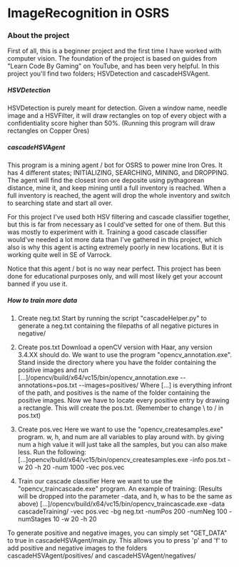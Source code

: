 # ImageRecognition in OSRS

### About the project
First of all, this is a beginner project and the first time I have worked with computer vision. The foundation of the project is based on guides from "Learn Code By Gaming" on YouTube, and has been very helpful. In this project you'll find two folders; HSVDetection and cascadeHSVAgent. 

##### HSVDetection
HSVDetection is purely meant for detection. Given a window name, needle image and a HSVFilter, it will draw rectangles on top of every object with a confidentiality score higher than 50%. (Running this program will draw rectangles on Copper Ores)

##### cascadeHSVAgent
This program is a mining agent / bot for OSRS to power mine Iron Ores. It has 4 different states; INITIALIZING, SEARCHING, MINING, and DROPPING. The agent will find the closest iron ore deposite using pythagorean distance, mine it, and keep mining until a full inventory is reached. When a full inventory is reached, the agent will drop the whole inventory and switch to searching state and start all over. 

For this project I've used both HSV filtering and cascade classifier together, but this is far from necessary as I could've setted for one of them. But this was mostly to experiment with it. Training a good cascade classifier would've needed a lot more data than I've gathered in this project, which also is why this agent is acting extremely poorly in new locations. But it is working quite well in SE of Varrock. 

Notice that this agent / bot is no way near perfect. This project has been done for educational purposes only, and will most likely get your account banned if you use it. 

##### How to train more data
1) Create neg.txt
Start by running the script "cascadeHelper.py" to generate a neg.txt containing the filepaths of all
negative pictures in negative/

2) Create pos.txt
Download a openCV version with Haar, any version 3.4.XX should do. We want to use the 
program "opencv_annotation.exe". Stand inside the directory where you have the folder containing the positive
images and run [...]/opencv/build/x64/vc15/bin/opencv_annotation.exe --annotations=pos.txt --images=positives/
Where [...] is everything infront of the path, and positives is the name of the folder containing the positive images.
Now we have to locate every positive entry by drawing a rectangle. This will create the pos.txt. (Remember to change \ to / in pos.txt)

3) Create pos.vec
Here we want to use the "opencv_createsamples.exe" program. w, h, and num are all variables to play around with. 
by giving num a high value it will just take all the samples, but you can also make less. Run the following:
[...]opencv/build/x64/vc15/bin/opencv_createsamples.exe -info pos.txt -w 20 -h 20 -num 1000 -vec pos.vec

4) Train our cascade classifier
Here we want to use the "opencv_traincascade.exe" program. An example of training: (Results will be dropped into the parameter -data, and h, w has to be the same as above)
[...]/opencv/build/x64/vc15/bin/opencv_traincascade.exe -data cascadeTraining/ -vec pos.vec -bg neg.txt -numPos 200 -numNeg 100 -numStages 10 -w 20 -h 20

To generate positive and negative images, you can simply set "GET_DATA" to true in cascadeHSVAgent/main.py. This allows you to press 'p' and 'f' to add positive and negative images to the folders cascadeHSVAgent/positives/ and cascadeHSVAgent/negatives/

